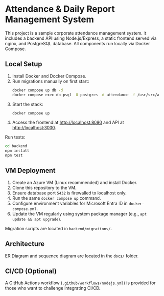 # Attendance & Daily Report Management System

This project is a sample corporate attendance management system. It includes a backend API using Node.js/Express, a static frontend served via nginx, and PostgreSQL database. All components run locally via Docker Compose.

## Local Setup

1. Install Docker and Docker Compose.
2. Run migrations manually on first start:
   ```bash
   docker compose up db -d
   docker compose exec db psql -U postgres -d attendance -f /usr/src/app/migrations/001_create_tables.sql
   ```
3. Start the stack:
   ```bash
   docker compose up
   ```
4. Access the frontend at <http://localhost:8080> and API at <http://localhost:3000>.

Run tests:
```bash
cd backend
npm install
npm test
```

## VM Deployment

1. Create an Azure VM (Linux recommended) and install Docker.
2. Clone this repository to the VM.
3. Ensure database port `5432` is firewalled to localhost only.
4. Run the same `docker compose up` command.
5. Configure environment variables for Microsoft Entra ID in `docker-compose.yml`.
6. Update the VM regularly using system package manager (e.g., `apt update && apt upgrade`).

Migration scripts are located in `backend/migrations/`.

## Architecture

ER Diagram and sequence diagram are located in the `docs/` folder.

## CI/CD (Optional)

A GitHub Actions workflow (`.github/workflows/nodejs.yml`) is provided for those who want to challenge integrating CI/CD.
